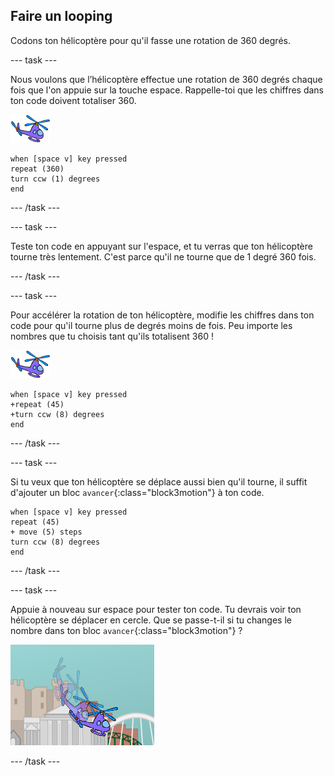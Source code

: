 ## Faire un looping

Codons ton hélicoptère pour qu'il fasse une rotation de 360 degrés.

--- task ---

Nous voulons que l’hélicoptère effectue une rotation de 360 degrés chaque fois que l'on appuie sur la touche espace. Rappelle-toi que les chiffres dans ton code doivent totaliser 360.

![sprite d'hélicoptère](images/helicopter-sprite.png)

```blocks3
when [space v] key pressed
repeat (360)
turn ccw (1) degrees
end
```

--- /task ---

--- task ---

Teste ton code en appuyant sur l'espace, et tu verras que ton hélicoptère tourne très lentement. C'est parce qu'il ne tourne que de 1 degré 360 fois.

--- /task ---

--- task ---

Pour accélérer la rotation de ton hélicoptère, modifie les chiffres dans ton code pour qu'il tourne plus de degrés moins de fois. Peu importe les nombres que tu choisis tant qu'ils totalisent 360 !

![sprite d'hélicoptère](images/helicopter-sprite.png)

```blocks3
when [space v] key pressed
+repeat (45)
+turn ccw (8) degrees
end
```

--- /task ---

--- task ---

Si tu veux que ton hélicoptère se déplace aussi bien qu'il tourne, il suffit d'ajouter un bloc `avancer`{:class="block3motion"} à ton code.

```blocks3
when [space v] key pressed
repeat (45)
+ move (5) steps
turn ccw (8) degrees
end
```

--- /task ---

--- task ---

Appuie à nouveau sur espace pour tester ton code. Tu devrais voir ton hélicoptère se déplacer en cercle. Que se passe-t-il si tu changes le nombre dans ton bloc `avancer`{:class="block3motion"} ?

![looping hélicoptère](images/toys-helicopter-360-move-test.png)

--- /task ---

